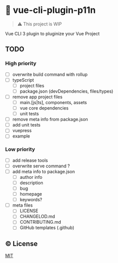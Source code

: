 # :electric_plug: vue-cli-plugin-p11n

> :warning: This project is WIP

Vue CLI 3 plugin to pluginize your Vue Project

## TODO

### High priority
- [ ] overwrite build command with rollup
- [ ] typeScript
  - [ ] project files
  - [ ] package.json (devDependencies, files/types)
- [ ] remove app project files
  - [ ] main.[js|ts], components, assets
  - [ ] vue core dependencies 
  - [ ] unit tests
- [ ] remove meta info from package.json
- [ ] add unit tests
- [ ] vuepress
- [ ] example

### Low priority
- [ ] add release tools
- [ ] overwrite serve command ?
- [ ] add meta info to package.json
  - [ ] author info
  - [ ] description
  - [ ] bug
  - [ ] homepage
  - [ ] keywords?
- [ ] meta files
  - [ ] LICENSE
  - [ ] CHANGELOD.md
  - [ ] CONTRIBUTING.md
  - [ ] GitHub templates (.github)

## :copyright: License

[MIT](http://opensource.org/licenses/MIT)
